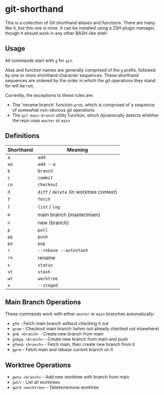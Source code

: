 # git-shorthand
This is a collection of Git shorthand aliases and functions. There are many like it, but this one is mine.
It can be installed using a ZSH plugin manager, though it should work in any other BASH-like shell.

## Usage
All commands start with `g` for `git`.

Alias and function names are generally comprised of the `g` prefix, followed by one or more shorthand character sequences. These shorthand sequences are ordered by the order in which the git operations they stand for will be run.

Currently, the exceptions to these rules are:
- The 'rename branch' function `grnb`, which is comprised of a sequence of somewhat non-obvious git operations
- The `git-main-branch` utility function, which dynamically detects whether the repo uses `master` or `main`

## Definitions
| Shorthand | Meaning |
| --------- | ------- |
| `a` | `add` |
| `aa` | `add --a` |
| `b` | `branch` |
| `c` | `commit` |
| `co` | `checkout` |
| `d` | `diff` / `delete` (in worktree context) |
| `f` | `fetch` |
| `l` | `list` / `log` |
| `m` | main branch (master/main) |
| `n` | new (branch) |
| `p` | `pull` |
| `pp` | `push` |
| `po` | `pop` |
| `r` | `--rebase --autostash` |
| `rn` | rename |
| `s` | `status` |
| `st` | `stash` |
| `wt` | `worktree` |
| `x` | `--staged` |

## Main Branch Operations
These commands work with either `master` or `main` branches automatically:
- `gfm` - Fetch main branch without checking it out
- `gcom` - Checkout main branch (when not already checked out elsewhere)
- `gnb <branch>` - Create new branch from main
- `gnbpp <branch>` - Create new branch from main and push
- `gfmnb <branch>` - Fetch main, then create new branch from it
- `gprm` - Fetch main and rebase current branch on it

## Worktree Operations
- `gwta <branch>` - Add new worktree with branch from main
- `gwtl` - List all worktrees
- `gwtd <worktree>` - Delete/remove worktree
